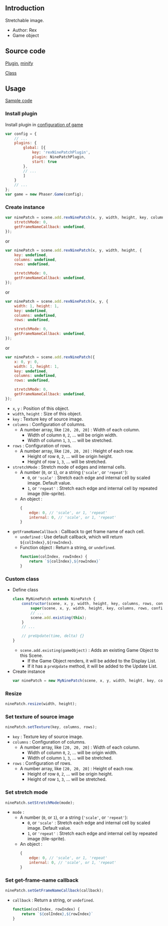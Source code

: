 ## Introduction

Stretchable image.

- Author: Rex
- Game object

## Source code

[Plugin](https://github.com/rexrainbow/phaser3-rex-notes/blob/master/plugins/ninepatch-plugin.js), [minify](https://github.com/rexrainbow/phaser3-rex-notes/blob/master/plugins/dist/rexninepatchplugin.min.js)

[Class](https://github.com/rexrainbow/phaser3-rex-notes/blob/master/plugins/ninepatch.js)

## Usage

[Sample code](https://github.com/rexrainbow/phaser3-rex-notes/tree/master/examples/ninepatch)

### Install plugin

Install plugin in [configuration of game](game.md#configuration)

```javascript
var config = {
    // ...
    plugins: {
        global: [{
            key: 'rexNinePatchPlugin',
            plugin: NinePatchPlugin,
            start: true
        },
        // ...
        ]
    }
    // ...
};
var game = new Phaser.Game(config);
```

### Create instance

```javascript
var ninePatch = scene.add.rexNinePatch(x, y, width, height, key, columns, rows, {
    stretchMode: 0,
    getFrameNameCallback: undefined,
});
```

or

```javascript
var ninePatch = scene.add.rexNinePatch(x, y, width, height, {
    key: undefined,
    columns: undefined,
    rows: undefined,

    stretchMode: 0,
    getFrameNameCallback: undefined,
});
```

or

```javascript
var ninePatch = scene.add.rexNinePatch(x, y, {
    width: 1, height: 1,
    key: undefined,
    columns: undefined,
    rows: undefined,

    stretchMode: 0,
    getFrameNameCallback: undefined,
});
```

or

```javascript
var ninePatch = scene.add.rexNinePatch({
    x: 0, y: 0,
    width: 1, height: 1,
    key: undefined,
    columns: undefined,
    rows: undefined,

    stretchMode: 0,
    getFrameNameCallback: undefined,
});
```

- `x`, `y` : Position of this object.
- `width`, `height` : Size of this object.
- `key` : Texture key of source image.
- `columns` : Configuration of columns.
    - A number array, like `[20, 20, 20]` : Width of each column. 
        - Width of column `0`, `2`, ... will be origin width. 
        - Width of column `1`, `3`, ... will be stretched.
- `rows` : Configuration of rows. 
    - A number array, like `[20, 20, 20]` : Height of each row. 
        - Height of row `0`, `2`, ... will be origin height. 
        - Height of row `1`, `3`, ... will be stretched.
- `stretchMode` : Stretch mode of edges and internal cells.
    - A number (`0`, or `1`), or a string (`'scale'`, or `'repeat'`): 
        - `0`, or `'scale'` : Stretch each edge and internal cell by scaled image. Default value.
        - `1`, or `'repeat'` : Stretch each edge and internal cell by repeated image (tile-sprite).
    - An object : 
        ```javascript
        {
            edge: 0, // 'scale', or 1, 'repeat'
            internal: 0, // 'scale', or 1, 'repeat'
        }
        ```
- `getFrameNameCallback` : Callback to get frame name of each cell.
    - `undefined` : Use default callback, which will return `${colIndex},${rowIndex}`.
    - Function object : Return a string, or `undefined`.
        ```javascript
        function(colIndex, rowIndex) {
            return `${colIndex},${rowIndex}`
        }
        ```

### Custom class

- Define class
    ```javascript
    class MyNinePatch extends NinePatch {
        constructor(scene, x, y, width, height, key, columns, rows, config) {
            super(scene, x, y, width, height, key, columns, rows, config);
            // ...
            scene.add.existing(this);
        }
        // ...

        // preUpdate(time, delta) {}
    }
    ```
    - `scene.add.existing(gameObject)` : Adds an existing Game Object to this Scene.
        - If the Game Object renders, it will be added to the Display List.
        - If it has a `preUpdate` method, it will be added to the Update List.
- Create instance
    ```javascript
    var ninePatch = new MyNinePatch(scene, x, y, width, height, key, columns, rows, config);
    ```

### Resize

```javascript
ninePatch.resize(width, height);
```

### Set texture of source image

```javascript
ninePatch.setTexture(key, columns, rows);
```

- `key` : Texture key of source image.
- `columns` : Configuration of columns.
    - A number array, like `[20, 20, 20]` : Width of each column. 
        - Width of column `0`, `2`, ... will be origin width. 
        - Width of column `1`, `3`, ... will be stretched.
- `rows` : Configuration of rows. 
    - A number array, like `[20, 20, 20]` : Height of each row. 
        - Height of row `0`, `2`, ... will be origin height. 
        - Height of row `1`, `3`, ... will be stretched.

### Set stretch mode

```javascript
ninePatch.setStretchMode(mode);
```

- `mode` :
    - A number (`0`, or `1`), or a string (`'scale'`, or `'repeat'`): 
        - `0`, or `'scale'` : Stretch each edge and internal cell by scaled image. Default value.
        - `1`, or `'repeat'` : Stretch each edge and internal cell by repeated image (tile-sprite).
    - An object : 
        ```javascript
        {
            edge: 0, // 'scale', or 1, 'repeat'
            internal: 0, // 'scale', or 1, 'repeat'
        }
        ```

### Set get-frame-name callback

```javascript
ninePatch.setGetFrameNameCallback(callback);
```

- `callback` : Return a string, or `undefined`.
    ```javascript
    function(colIndex, rowIndex) {
        return `${colIndex},${rowIndex}`
    }
    ```